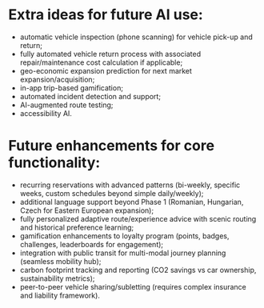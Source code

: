  # Extra ideas for future AI use:

- automatic vehicle inspection (phone scanning) for vehicle pick-up and return;
- fully automated vehicle return process with associated repair/maintenance cost calculation if applicable;
- geo-economic expansion prediction for next market expansion/acquisition;
- in-app trip-based gamification;
- automated incident detection and support;
- AI-augmented route testing;
- accessibility AI.

# Future enhancements for core functionality:

- recurring reservations with advanced patterns (bi-weekly, specific weeks, custom schedules beyond simple daily/weekly);
- additional language support beyond Phase 1 (Romanian, Hungarian, Czech for Eastern European expansion);
- fully personalized adaptive route/experience advice with scenic routing and historical preference learning;
- gamification enhancements to loyalty program (points, badges, challenges, leaderboards for engagement);
- integration with public transit for multi-modal journey planning (seamless mobility hub);
- carbon footprint tracking and reporting (CO2 savings vs car ownership, sustainability metrics);
- peer-to-peer vehicle sharing/subletting (requires complex insurance and liability framework).



